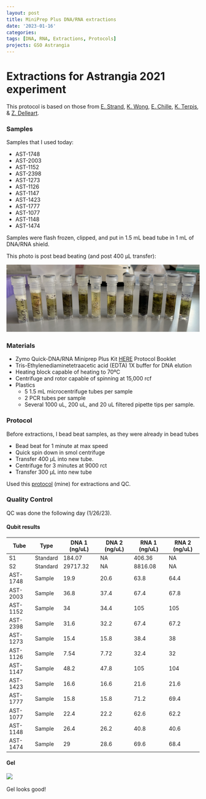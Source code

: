 ```yaml
---
layout: post
title: MiniPrep Plus DNA/RNA extractions
date: '2023-01-16'
categories:
tags: [DNA, RNA, Extractions, Protocols]
projects: GSO Astrangia 
---
```


# Extractions for Astrangia 2021 experiment

This protocol is based on those from [E. Strand](https://github.com/emmastrand/EmmaStrand_Notebook/blob/master/_posts/2019-05-31-Zymo-Duet-RNA-DNA-Extraction-Protocol.md), [K. Wong](https://github.com/kevinhwong1/KevinHWong_Notebook/blob/master/_posts/2019-03-13-Zymo-DNA-RNA-Extract-P.astreoides-Genome.md), [E. Chille](https://echille.github.io/E.-Chille-Open-Lab-Notebook/Protocol-for-DNA-RNA-Extractions-of-Montipora-Coral-Larvae-Using-Zymo-Duet-Extraction-Kit/), [K. Terpis](https://zdellaert.github.io/ZD_Putnam_Lab_Notebook/Protocols_Zymo_Quick_DNA_RNA_Miniprep_Plus/), & [Z. Delleart](https://zdellaert.github.io/ZD_Putnam_Lab_Notebook/Protocols_Zymo_Quick_DNA_RNA_Miniprep_Plus/). 

### Samples 

Samples that I used today: 

- AST-1748
- AST-2003
- AST-1152
- AST-2398
- AST-1273
- AST-1126
- AST-1147
- AST-1423
- AST-1777
- AST-1077
- AST-1148
- AST-1474

Samples were flash frozen, clipped, and put in 1.5 mL bead tube in 1 mL of DNA/RNA shield. 

This photo is post bead beating (and post 400 μL transfer): 

![](https://raw.githubusercontent.com/JillAshey/JillAshey_Putnam_Lab_Notebook/master/images/samples_20230125.png)

### Materials 

- Zymo Quick-DNA/RNA Miniprep Plus Kit [HERE](https://files.zymoresearch.com/protocols/_d7003t_d7003_quick-dna-rna_miniprep_plus_kit.pdf) Protocol Booklet
- Tris-Ethylenediaminetetraacetic acid (EDTA) 1X buffer for DNA elution
- Heating block capable of heating to 70ºC
- Centrifuge and rotor capable of spinning at 15,000 rcf
- Plastics 
	- 5 1.5 mL microcentrifuge tubes per sample
	- 2 PCR tubes per sample
	- Several 1000 uL, 200 uL, and 20 uL filtered pipette tips per sample.

### Protocol 

Before extractions, I bead beat samples, as they were already in bead tubes

- Bead beat for 1 minute at max speed 
- Quick spin down in smol centrifuge 
- Transfer 400 μL into new tube. 
- Centrifuge for 3 minutes at 9000 rct
- Transfer 300 μL into new tube

Used this [protocol](https://github.com/JillAshey/JillAshey_Putnam_Lab_Notebook/blob/master/_posts/2022-10-25-MiniprepPlus-DNA:RNA-extractions.md) (mine) for extractions and QC. 

### Quality Control 

QC was done the following day (1/26/23).

#### Qubit results 

| Tube     | Type     | DNA 1 (ng/uL) | DNA 2 (ng/uL) | RNA 1 (ng/uL) | RNA 2 (ng/uL) |
| -------- | -------- | ------------- | ------------- | ------------- | ------------- |
| S1       | Standard | 184.07        | NA            | 406.36        | NA            |
| S2       | Standard | 29717.32      | NA            | 8816.08       | NA            |
| AST-1748 | Sample   | 19.9          | 20.6          | 63.8          | 64.4          |
| AST-2003 | Sample   | 36.8          | 37.4          | 67.4          | 67.8          |
| AST-1152 | Sample   | 34            | 34.4          | 105           | 105           |
| AST-2398 | Sample   | 31.6          | 32.2          | 67.4          | 67.2          |
| AST-1273 | Sample   | 15.4          | 15.8          | 38.4          | 38            |
| AST-1126 | Sample   | 7.54          | 7.72          | 32.4          | 32            |
| AST-1147 | Sample   | 48.2          | 47.8          | 105           | 104           |
| AST-1423 | Sample   | 16.6          | 16.6          | 21.6          | 21.6          |
| AST-1777 | Sample   | 15.8          | 15.8          | 71.2          | 69.4          |
| AST-1077 | Sample   | 22.4          | 22.2          | 62.6          | 62.2          |
| AST-1148 | Sample   | 26.4          | 26.2          | 40.8          | 40.6          |
| AST-1474 | Sample   | 29            | 28.6          | 69.6          | 68.4          |

#### Gel 

![](https://raw.githubusercontent.com/JillAshey/JillAshey_Putnam_Lab_Notebook/master/images/gel_20230126.png)

Gel looks good! 

